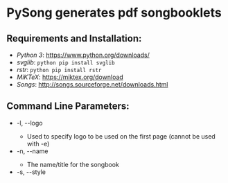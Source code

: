 # PySong generates pdf songbooklets

## Requirements and Installation:
* *Python 3*: https://www.python.org/downloads/
* *svglib*: `python pip install svglib`
* *rstr*:   `python pip install rstr`
* *MiKTeX*:  https://miktex.org/download
* *Songs*:   http://songs.sourceforge.net/downloads.html

## Command Line Parameters:
- -l, --logo <file>
  - Used to specify logo to be used on the first page (cannot be used with -e)
- -n, --name <name>
  - The name/title for the songbook
- -s, --style <style>
  - Specifies the pagenumber style to be used
- -p, --new_style <name regular expression>
  - Specifies a new style to be added.

## Usage example:
`python PySong.py -n SDC -s binary -l Resources/UNF_Logo.svg`
This gives a songbooklet where the title is SDC, it uses binary pagenumbers, and the logo is UNF_Logo.svg.

## Remarks:
For the new_style option one has to enter the new style of form: "name [regular expression", for example python Sangbog.py -p "example ([a-z]|[A-Z])\d"

Logos have to be either *svg*, *png* or *jpg*.

If the style specified in the option --style does not exist then arabic style will be used.

Add Experlantion of the new Option system.
